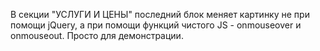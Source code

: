 В секции "УСЛУГИ И ЦЕНЫ" последний блок меняет картинку не при помощи jQuery, а при помощи функций чистого JS - onmouseover и onmouseout. Просто для демонстрации.
